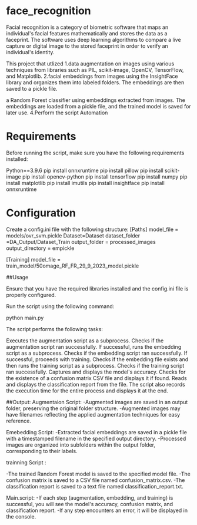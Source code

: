# face_recognition
Facial recognition is a category of biometric software that maps an individual's facial features mathematically and stores the data as a faceprint. The software uses deep learning algorithms to compare a live capture or digital image to the stored faceprint in order to verify an individual's identity.

This project that utlized 1.data augmentation on images using various techniques from libraries such as PIL, scikit-image, OpenCV, TensorFlow, and Matplotlib. 2.facial embeddings from images using the InsightFace library and organizes them into labeled folders. The embeddings are then saved to a pickle file.

a Random Forest classifier using embeddings extracted from images. The embeddings are loaded from a pickle file, and the trained model is saved for later use. 4.Perform the script Automation

# Requirements
Before running the script, make sure you have the following requirements installed:

Python==3.9.6
pip install onnxruntime
pip install pillow
pip install scikit-image
pip install opencv-python
pip install tensorflow
pip install numpy
pip install matplotlib
pip install imutils
pip install insightface
pip install onnxruntime

# Configuration
Create a config.ini file with the following structure:
[Paths] model_file = models/ovr_svm.pickle Dataset=Dataset dataset_folder =DA_Output/Dataset_Train output_folder = processed_images output_directory = empickle

[Training] model_file = train_model/50omage_RF_FR_29_9_2023_model.pickle

##Usage

Ensure that you have the required libraries installed and the config.ini file is properly configured.

Run the script using the following command:

python main.py

The script performs the following tasks:

Executes the augmentation script as a subprocess. Checks if the augmentation script ran successfully. If successful, runs the embedding script as a subprocess. Checks if the embedding script ran successfully. If successful, proceeds with training. Checks if the embedding file exists and then runs the training script as a subprocess. Checks if the training script ran successfully. Captures and displays the model's accuracy. Checks for the existence of a confusion matrix CSV file and displays it if found. Reads and displays the classification report from the file. The script also records the execution time for the entire process and displays it at the end.

##Output: Augmentaion Script: -Augmented images are saved in an output folder, preserving the original folder structure. -Augmented images may have filenames reflecting the applied augmentation techniques for easy reference.

Emebedding Script: -Extracted facial embeddings are saved in a pickle file with a timestamped filename in the specified output directory. -Processed images are organized into subfolders within the output folder, corresponding to their labels.

trainning Script :

-The trained Random Forest model is saved to the specified model file. -The confusion matrix is saved to a CSV file named confusion_matrix.csv. -The classification report is saved to a text file named classification_report.txt.

Main.script: -If each step (augmentation, embedding, and training) is successful, you will see the model's accuracy, confusion matrix, and classification report. -If any step encounters an error, it will be displayed in the console.
